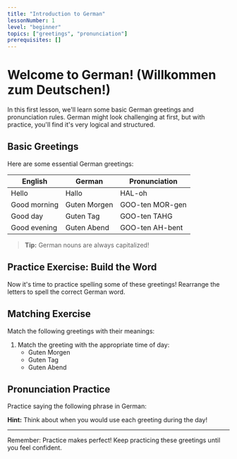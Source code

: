```yaml
---
title: "Introduction to German"
lessonNumber: 1
level: "beginner"
topics: ["greetings", "pronunciation"]
prerequisites: []
---
```

# Welcome to German! (Willkommen zum Deutschen!)
In this first lesson, we'll learn some basic German greetings and pronunciation rules. German might look challenging at first, but with practice, you'll find it's very logical and structured.

## Basic Greetings
Here are some essential German greetings:

| English         | German       | Pronunciation      |
|-----------------|--------------|--------------------|
| Hello           | Hallo        | HAL-oh            |
| Good morning    | Guten Morgen | GOO-ten MOR-gen   |
| Good day        | Guten Tag    | GOO-ten TAHG      |
| Good evening    | Guten Abend  | GOO-ten AH-bent   |

> **Tip:** German nouns are always capitalized!

## Practice Exercise: Build the Word
Now it's time to practice spelling some of these greetings! Rearrange the letters to spell the correct German word.

<WordBuilder targetWord="Guten Morgen" nativeWord="Good morning" />
<WordBuilder targetWord="Hallo" nativeWord="Hello" />
<WordBuilder targetWord="Guten Tag" nativeWord="Good day" />
<WordBuilder targetWord="Guten Abend" nativeWord="Good evening" />

## Matching Exercise
Match the following greetings with their meanings:
1. Match the greeting with the appropriate time of day:
   - Guten Morgen
   - Guten Tag
   - Guten Abend

## Pronunciation Practice
Practice saying the following phrase in German:

<VoiceRecorder text="Guten Morgen" nativeAudio="../../courses/en-de/_shared/guten_morgen.mp3" />

**Hint:** Think about when you would use each greeting during the day!

---

Remember: Practice makes perfect! Keep practicing these greetings until you feel confident.
